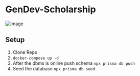 # GenDev-Scholarship
![image](https://user-images.githubusercontent.com/33132009/202933289-612f707c-5204-439e-8523-8917d713304a.png)


## Setup
1. Clone Repo
2. `docker-compose up -d`
3. After the dbms is online push schema `npx prisma db push`
4. Seed the database `npx prisma db seed`
